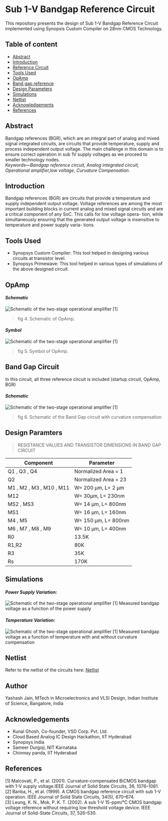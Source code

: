 # Sub 1-V Bandgap Reference Circuit
This repository presents the design of Sub 1-V Bandgap Reference Circuit implemented using Synopsis Custom Compiler on 28nm CMOS Technology.

## Table of content

- [Abstract](https://github.com/yashashjain/BGR_Circuit/edit/main/README.md)<br/>
- [Introduction](#Introduction)<br/>
- [Reference Circuit]()<br/>
- [Tools Used]()<br/>
- [OpAmp]()<br/>
- [Band gap reference]()<br/>
- [Design Parameters]()<br/>
- [Simulations]()<br/>
- [Netlist]()<br/>
- [Acknowledgements]()<br/>
- [References]()

## Abstract
Bandgap  references  (BGR),  which  are  an integral   part   of   analog   and   mixed   signal   integrated circuits, are circuits that provide temperature, supply and process independent  output voltage. The main challenge in  this domain  is  to  ensure  correct  operation  in  sub  1V supply  voltages  as  we  proceed  to  smaller  technology nodes.<br/>
*Keywords—Bandgap reference circuit, Analog integrated circuit, Operational amplifier,low voltage, Curvature Compensation.*

## <a name="Introduction"></a>Introduction
Bandgap references (BGR) are circuits that provide a
temperature and supply independent output voltage. Voltage
references are among the most important building blocks in
current analog and mixed signal circuits and are a critical
component of any SoC. This calls for low voltage opera-
tion, while simultaneously ensuring that the generated output
voltage is insensitive to temperature and power supply varia-
tions.

## Tools Used
- Synopsys Custom Compiler: This tool helped in designing various circuits at transistor level.
- Synopsys Primewave: This tool helped in various types of simulations of the above designed circuit.

## OpAmp 
#### *Schematic*
![Schematic of the two-stage operational amplifier [1]](/files/circuit_images/opamp_symbol.png)
> fig 4. Schematic of OpAmp.
#### *Symbol*
![Schematic of the two-stage operational amplifier [1]](/files/circuit_images/opamp_symbol.png)
> fig 5. Symbol of OpAmp.
## Band Gap Circuit
In this circuit, all three reference circuit is included (startup circuit, OpAmp, BGR)
#### *Schematic*
![Schematic of the two-stage operational amplifier [1]](/files/circuit_images/opamp_symbol.png)
> fig 6. Schematic of the Band Gap circuit with curvature compensation


## Design Paramters 
> RESISTANCE VALUES AND TRANSISTOR DIMENSIONS IN BAND GAP CIRCUIT  

|         Component           |      Parameter       | 
|-----------------------------|----------------------|
| Q1 , Q3 , Q4                | Normalized Area = 1  | 
| Q2                          | Normalized Area = 23 |                            
| M1  , M2 , M3 , M10 , M11   | W= 200 μm, L= 2 μm   | 
| M12                         | W= 30μm, L= 230nm    | 
| MS2 , MS3                   | W= 14 μm, L= 800nm   |  
| MS1                         | W= 16 μm, L= 160nm   | 
| M4 , M5                     | W= 150 μm, L= 800nm  | 
| M6 , M7 , M8 , M9           | W= 10 μm, L= 400nm   |  
| R0                          |      13.5K           | 
| R1,R2                       |       80K            | 
| R3                          |       35K            | 
| Rs                          |      170K            | 

## Simulations
#### *Power Supply Variation:*
![Schematic of the two-stage operational amplifier [1]](/files/circuit_images/opamp_symbol.png)
Measured bandgap voltage as a function of the power supply
#### *Temperature Variation:*
![Schematic of the two-stage operational amplifier [1]](/files/circuit_images/opamp_symbol.png)
Measured bandgap voltage as a function of temperature with and without curvature compensation

## Netlist
Refer to the netlist of the circuits here: [Netlist](/files/Netlist)

## Author
Yashash Jain, MTech in Microelectronics and VLSI Design, Indian Institute of Science, Bangalore, India

## Acknowledgements
- Kunal Ghosh, Co-founder, VSD Corp. Pvt. Ltd.<br/>
- Cloud Based Analog IC Design Hackathon, IIT Hyderabad<br/>
- Synopsys India<br/>
- Sameer Durgoji, NIT Karnataka<br/>
- Chinmay panda, IIT Hyderabad<br/>

## References
[1] Malcovati,   P.,   et   al.   (2001).   Curvature-compensated   BiCMOS bandgap  with  1-V  supply  voltage.IEEE  Journal  of  Solid  State Circuits, 36, 1076–1081.<br/>
[2] Banba, H., et al. (1999). A CMOS bandgap reference circuit with sub 1-V operation. IEEE Journal of Solid State Circuits, 34(5), 670–674.<br/>
[3] Leung,  K.  N.,  Mok,  P.  K.  T.  (2002).  A  sub  1-V  15-ppm/°C  CMOS bandgap  voltage  reference  without  requiring  low  threshold  voltage device. IEEE Journal of Solid-State Circuits, 37, 526–530.<br/>


